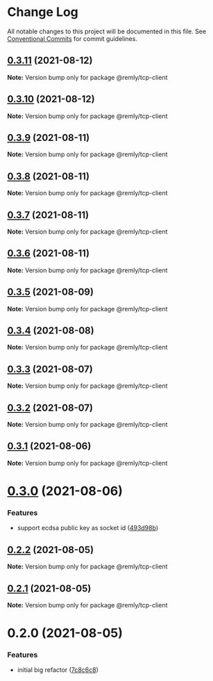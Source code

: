 # Change Log

All notable changes to this project will be documented in this file.
See [Conventional Commits](https://conventionalcommits.org) for commit guidelines.

## [0.3.11](https://gitr.net/mindary/remly/compare/@remly/tcp-client@0.3.10...@remly/tcp-client@0.3.11) (2021-08-12)

**Note:** Version bump only for package @remly/tcp-client





## [0.3.10](https://gitr.net/mindary/remly/compare/@remly/tcp-client@0.3.9...@remly/tcp-client@0.3.10) (2021-08-12)

**Note:** Version bump only for package @remly/tcp-client





## [0.3.9](https://gitr.net/mindary/remly/compare/@remly/tcp-client@0.3.8...@remly/tcp-client@0.3.9) (2021-08-11)

**Note:** Version bump only for package @remly/tcp-client





## [0.3.8](https://gitr.net/mindary/remly/compare/@remly/tcp-client@0.3.7...@remly/tcp-client@0.3.8) (2021-08-11)

**Note:** Version bump only for package @remly/tcp-client





## [0.3.7](https://gitr.net/mindary/remly/compare/@remly/tcp-client@0.3.6...@remly/tcp-client@0.3.7) (2021-08-11)

**Note:** Version bump only for package @remly/tcp-client





## [0.3.6](https://gitr.net/mindary/remly/compare/@remly/tcp-client@0.3.5...@remly/tcp-client@0.3.6) (2021-08-11)

**Note:** Version bump only for package @remly/tcp-client





## [0.3.5](https://gitr.net/mindary/remly/compare/@remly/tcp-client@0.3.4...@remly/tcp-client@0.3.5) (2021-08-09)

**Note:** Version bump only for package @remly/tcp-client





## [0.3.4](https://gitr.net/mindary/remly/compare/@remly/tcp-client@0.3.3...@remly/tcp-client@0.3.4) (2021-08-08)

**Note:** Version bump only for package @remly/tcp-client





## [0.3.3](https://gitr.net/mindary/remly/compare/@remly/tcp-client@0.3.2...@remly/tcp-client@0.3.3) (2021-08-07)

**Note:** Version bump only for package @remly/tcp-client





## [0.3.2](https://gitr.net/mindary/remly/compare/@remly/tcp-client@0.3.1...@remly/tcp-client@0.3.2) (2021-08-07)

**Note:** Version bump only for package @remly/tcp-client





## [0.3.1](https://gitr.net/mindary/remly/compare/@remly/tcp-client@0.3.0...@remly/tcp-client@0.3.1) (2021-08-06)

**Note:** Version bump only for package @remly/tcp-client





# [0.3.0](https://gitr.net/mindary/remly/compare/@remly/tcp-client@0.2.2...@remly/tcp-client@0.3.0) (2021-08-06)


### Features

* support ecdsa public key as socket id ([493d98b](https://gitr.net/mindary/remly/commits/493d98b2f924ae1c5dbf25ef5603082c3f35f928))





## [0.2.2](https://gitr.net/mindary/remly/compare/@remly/tcp-client@0.2.1...@remly/tcp-client@0.2.2) (2021-08-05)

**Note:** Version bump only for package @remly/tcp-client





## [0.2.1](https://gitr.net/mindary/remly/compare/@remly/tcp-client@0.2.0...@remly/tcp-client@0.2.1) (2021-08-05)

**Note:** Version bump only for package @remly/tcp-client





# 0.2.0 (2021-08-05)


### Features

* initial big refactor ([7c8c6c8](https://gitr.net/mindary/remly/commits/7c8c6c813f12b4d686b4f59feab4c4abc01e30e6))
